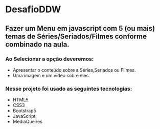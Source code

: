 # DesafioDDW

<h2> Fazer um Menu em javascript  com 5 (ou mais) temas de Séries/Seriados/Filmes conforme combinado na aula.</h2>

<h3>Ao Selecionar a opção deveremos:</h3>
<ul>
  <li>Apresentar o conteúdo sobre a Séries,Seriados ou Filmes.</li>
  <li>Uma imagem e um vídeo sobre eles.</li>
</ul>

<h3>Nesse projeto foi usado as seguintes tecnologias:</h3>
<ul>
  <li>HTML5</li>
  <li>CSS3</li>
  <li>Bootstrap5</li>
  <li>JavaScript</li>
  <li>MediaQueires</li>
</ul>
